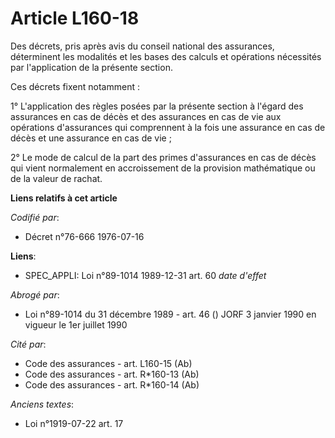 # Article L160-18

Des décrets, pris après avis du conseil national des assurances, déterminent les modalités et les bases des calculs et
opérations nécessités par l'application de la présente section.

Ces décrets fixent notamment :

1° L'application des règles posées par la présente section à l'égard des assurances en cas de décès et des assurances en cas
de vie aux opérations d'assurances qui comprennent à la fois une assurance en cas de décès et une assurance en cas de vie ;

2° Le mode de calcul de la part des primes d'assurances en cas de décès qui vient normalement en accroissement de la
provision mathématique ou de la valeur de rachat.

**Liens relatifs à cet article**

_Codifié par_:

  - Décret n°76-666 1976-07-16

**Liens**:

  - SPEC_APPLI: Loi n°89-1014 1989-12-31 art. 60 *date d'effet*

_Abrogé par_:

  - Loi n°89-1014 du 31 décembre 1989 - art. 46 () JORF 3 janvier 1990 en vigueur le 1er juillet 1990

_Cité par_:

  - Code des assurances - art. L160-15 (Ab)
  - Code des assurances - art. R*160-13 (Ab)
  - Code des assurances - art. R*160-14 (Ab)

_Anciens textes_:

  - Loi n°1919-07-22 art. 17
